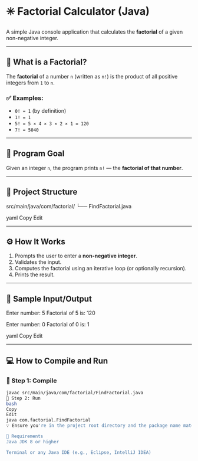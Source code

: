 # ✳️ Factorial Calculator (Java)

A simple Java console application that calculates the **factorial** of a given non-negative integer.

---

## 📘 What is a Factorial?

The **factorial** of a number `n` (written as `n!`) is the product of all positive integers from `1` to `n`.

### ✅ Examples:
- `0! = 1` (by definition)
- `1! = 1`
- `5! = 5 × 4 × 3 × 2 × 1 = 120`
- `7! = 5040`

---

## 🎯 Program Goal

Given an integer `n`, the program prints `n!` — the **factorial of that number**.

---

## 📂 Project Structure

src/main/java/com/factorial/
└── FindFactorial.java

yaml
Copy
Edit

---

## ⚙️ How It Works

1. Prompts the user to enter a **non-negative integer**.
2. Validates the input.
3. Computes the factorial using an iterative loop (or optionally recursion).
4. Prints the result.

---

## 🧪 Sample Input/Output

Enter number:
5
Factorial of 5 is: 120

Enter number:
0
Factorial of 0 is: 1

yaml
Copy
Edit

---

## 💻 How to Compile and Run

### 📍 Step 1: Compile

```bash
javac src/main/java/com/factorial/FindFactorial.java
📍 Step 2: Run
bash
Copy
Edit
java com.factorial.FindFactorial
💡 Ensure you're in the project root directory and the package name matches the folder structure.

📎 Requirements
Java JDK 8 or higher

Terminal or any Java IDE (e.g., Eclipse, IntelliJ IDEA)
